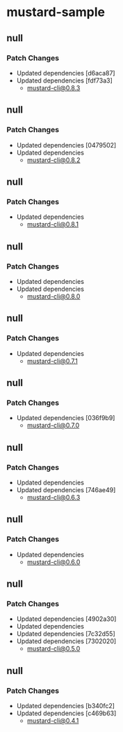 # mustard-sample

## null

### Patch Changes

- Updated dependencies [d6aca87]
- Updated dependencies [fdf73a3]
  - mustard-cli@0.8.3

## null

### Patch Changes

- Updated dependencies [0479502]
- Updated dependencies
  - mustard-cli@0.8.2

## null

### Patch Changes

- Updated dependencies
  - mustard-cli@0.8.1

## null

### Patch Changes

- Updated dependencies
- Updated dependencies
  - mustard-cli@0.8.0

## null

### Patch Changes

- Updated dependencies
  - mustard-cli@0.7.1

## null

### Patch Changes

- Updated dependencies [036f9b9]
  - mustard-cli@0.7.0

## null

### Patch Changes

- Updated dependencies
- Updated dependencies [746ae49]
  - mustard-cli@0.6.3

## null

### Patch Changes

- Updated dependencies
  - mustard-cli@0.6.0

## null

### Patch Changes

- Updated dependencies [4902a30]
- Updated dependencies
- Updated dependencies [7c32d55]
- Updated dependencies [7302020]
  - mustard-cli@0.5.0

## null

### Patch Changes

- Updated dependencies [b340fc2]
- Updated dependencies [c469b63]
  - mustard-cli@0.4.1
